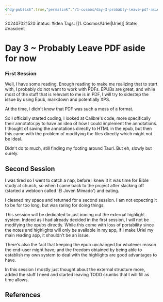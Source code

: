 ```yaml
---
{"dg-publish":true,"permalink":"/1-cosmos/day-3-probably-leave-pdf-aside-for-now/","created":"2024-08-31T23:47:14.134-04:00","updated":"2024-07-02T23:19:59.898-04:00"}
---
```


202407021520
Status: #idea
Tags: [[1. Cosmos/Uriel\|Uriel]]
State: #nascient
# Day 3 ~ Probably Leave PDF aside for now
### First Session
Well, I have some reading. Enough reading to make me realizing that to start with, I probably do not want to work with PDFs. EPUBs are great, and while most of the stuff that is relevant to me is in PDF, I will try to sidestep the issue by using Epub, markdown and potentially XPS. 

At the time, I didn't know that PDF was such a mess of a format.

So I officially started coding, I looked at Calibre's code, more specifically their annotator.py to have an idea of how I could implement the annotations. I thought of saving the annotations directly to HTML in the epub, but then this came with the problem of modifying the files directly which might not be ideal.

Didn't do to much, still finding my footing around Tauri. But eh, slowly but surely.

## Second Session
I was tired so I went to catch a nap, before I knew it it was time for Bible study at church, so when I came back to the project after slacking off (started a webtoon called 'El Joven Mimado') and eating.

I cleaned my space and returned for a second session. I am not expecting it to be for too long, but was raring for doing things. 

This session will be dedicated to just ironing out the external highlight system. Indeed as i had already decided in the first session, I will not be modifying the epubs directly. While this come with loss of portability since the notes and highlights will only be available in my app, if I make Uriel my main reading app, it shouldn't be an issue.

There's also the fact that keeping the epub unchanged for whatever reason the end-user might have, and the freedom obtained by being able to establish my own system to deal with the highlights are good advantages to have.

In this session I mostly just thought about the external structure more, added the stuff I need and started leaving TODO crumbs that I will fill as time allows.

## References

